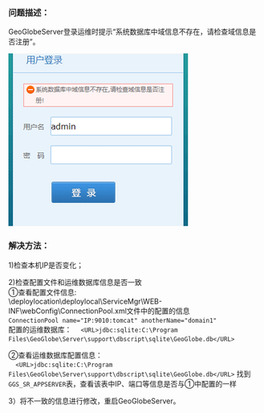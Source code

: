 ### 问题描述： ###

GeoGlobeServer登录运维时提示“系统数据库中域信息不存在，请检查域信息是否注册”。   
     
![](picture/p1.png)

### 解决方法： ###
1)检查本机IP是否变化；   

2)检查配置文件和运维数据库信息是否一致   
①查看配置文件信息:   
  \deploylocation\deploylocal\ServiceMgr\WEB-INF\webConfig\ConnectionPool.xml文件中的配置的信息  
 ` ConnectionPool name="IP:9010:tomcat" anotherName="domain1" `   
配置的运维数据库：
 `  <URL>jdbc:sqlite:C:\Program Files\GeoGlobe\Server\support\dbscript\sqlite\GeoGlobe.db</URL>`  

②查看运维数据库配置信息：  
 `  <URL>jdbc:sqlite:C:\Program Files\GeoGlobe\Server\support\dbscript\sqlite\GeoGlobe.db</URL>`
找到`GGS_SR_APPSERVER`表，查看该表中IP、端口等信息是否与①中配置的一样  

3）将不一致的信息进行修改，重启GeoGlobeServer。  

    